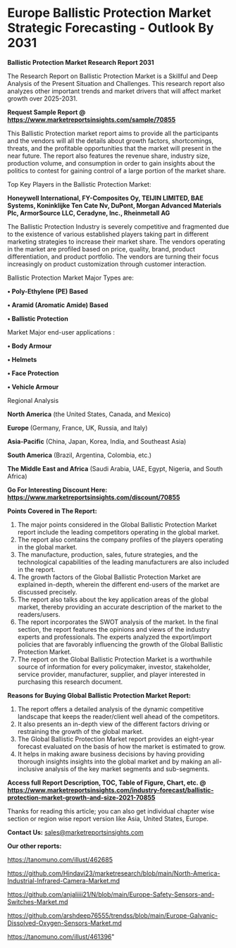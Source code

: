 # Europe Ballistic Protection Market Strategic Forecasting - Outlook By 2031

<strong>Ballistic Protection Market Research Report 2031</strong>

The Research Report on Ballistic Protection Market is a Skillful and Deep Analysis of the Present Situation and Challenges. This research report also analyzes other important trends and market drivers that will affect market growth over 2025-2031.

<strong>Request Sample Report @ <a href=https://www.marketreportsinsights.com/sample/70855>https://www.marketreportsinsights.com/sample/70855</a></strong>

This Ballistic Protection market report aims to provide all the participants and the vendors will all the details about growth factors, shortcomings, threats, and the profitable opportunities that the market will present in the near future. The report also features the revenue share, industry size, production volume, and consumption in order to gain insights about the politics to contest for gaining control of a large portion of the market share.

Top Key Players in the Ballistic Protection Market:

<strong>Honeywell International, FY-Composites Oy, TEIJIN LIMITED, BAE Systems, Koninklijke Ten Cate Nv, DuPont, Morgan Advanced Materials Plc, ArmorSource LLC, Ceradyne, Inc., Rheinmetall AG</strong>

The Ballistic Protection Industry is severely competitive and fragmented due to the existence of various established players taking part in different marketing strategies to increase their market share. The vendors operating in the market are profiled based on price, quality, brand, product differentiation, and product portfolio. The vendors are turning their focus increasingly on product customization through customer interaction.

Ballistic Protection Market Major Types are:

<strong>• Poly-Ethylene (PE) Based

• Aramid (Aromatic Amide) Based

• Ballistic Protection</strong>

Market Major end-user applications :

<strong>• Body Armour

• Helmets

• Face Protection

• Vehicle Armour</strong>

Regional Analysis

</u><strong><b>North America</b></strong> (the United States, Canada, and Mexico)

<strong><b>Europe </b></strong>(Germany, France, UK, Russia, and Italy)

<strong><b>Asia-Pacific</b></strong> (China, Japan, Korea, India, and Southeast Asia)

<strong><b>South America</b></strong> (Brazil, Argentina, Colombia, etc.)

<strong><b>The Middle East and Africa</b></strong> (Saudi Arabia, UAE, Egypt, Nigeria, and South Africa)

<strong>Go For Interesting Discount Here: <a href=https://www.marketreportsinsights.com/discount/70855>https://www.marketreportsinsights.com/discount/70855</a></strong>

<strong>Points Covered in The Report:</strong>
<ol>
  <li>The major points considered in the Global Ballistic Protection Market report include the leading competitors operating in the global market.</li>
  <li>The report also contains the company profiles of the players operating in the global market.</li>
  <li>The manufacture, production, sales, future strategies, and the technological capabilities of the leading manufacturers are also included in the report.</li>
  <li>The growth factors of the Global Ballistic Protection Market are explained in-depth, wherein the different end-users of the market are discussed precisely.</li>
  <li>The report also talks about the key application areas of the global market, thereby providing an accurate description of the market to the readers/users.</li>
  <li>The report incorporates the SWOT analysis of the market. In the final section, the report features the opinions and views of the industry experts and professionals. The experts analyzed the export/import policies that are favorably influencing the growth of the Global Ballistic Protection Market.</li>
  <li>The report on the Global Ballistic Protection Market is a worthwhile source of information for every policymaker, investor, stakeholder, service provider, manufacturer, supplier, and player interested in purchasing this research document.</li>
</ol>
<strong>Reasons for Buying Global Ballistic Protection Market Report:</strong>

<ol>
  <li>The report offers a detailed analysis of the dynamic competitive landscape that keeps the reader/client well ahead of the competitors.</li>
  <li>It also presents an in-depth view of the different factors driving or restraining the growth of the global market.</li>
  <li>The Global Ballistic Protection Market report provides an eight-year forecast evaluated on the basis of how the market is estimated to grow.</li>
  <li>It helps in making aware business decisions by having providing thorough insights insights into the global market and by making an all-inclusive analysis of the key market segments and sub-segments.</li>
</ol>
<strong>Access full Report Description, TOC, Table of Figure, Chart, etc. @ <a href=https://www.marketreportsinsights.com/industry-forecast/ballistic-protection-market-growth-and-size-2021-70855>https://www.marketreportsinsights.com/industry-forecast/ballistic-protection-market-growth-and-size-2021-70855</a></strong>


Thanks for reading this article; you can also get individual chapter wise section or region wise report version like Asia, United States, Europe.

<strong>Contact Us:</strong>
sales@marketreportsinsights.com

<strong>Our other reports:</strong>

<a href=https://tanomuno.com/illust/462685>https://tanomuno.com/illust/462685</a>

<a href=https://github.com/Hindavi23/marketresearch/blob/main/North-America-Industrial-Infrared-Camera-Market.md>https://github.com/Hindavi23/marketresearch/blob/main/North-America-Industrial-Infrared-Camera-Market.md</a>

<a href=https://github.com/anjaliiii21/N/blob/main/Europe-Safety-Sensors-and-Switches-Market.md>https://github.com/anjaliiii21/N/blob/main/Europe-Safety-Sensors-and-Switches-Market.md</a>

<a href=https://github.com/arshdeep76555/trendss/blob/main/Europe-Galvanic-Dissolved-Oxygen-Sensors-Market.md>https://github.com/arshdeep76555/trendss/blob/main/Europe-Galvanic-Dissolved-Oxygen-Sensors-Market.md</a>

<a href=https://tanomuno.com/illust/461396>https://tanomuno.com/illust/461396</a>"
